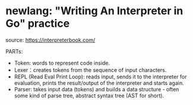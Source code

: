 # newlang: "Writing An Interpreter in Go" practice 

source: https://interpreterbook.com/

PARTs:

- Token: words to represent code inside.
- Lexer：creates tokens from the sequence of input characters.
- REPL (Read Eval Print Loop): reads input, sends it to the interpreter for evaluation, prints the result/output of the interpreter and starts again.
- Parser: takes input data (tokens) and builds a data structure - often some kind of parse tree, abstract syntax tree (AST for short).

